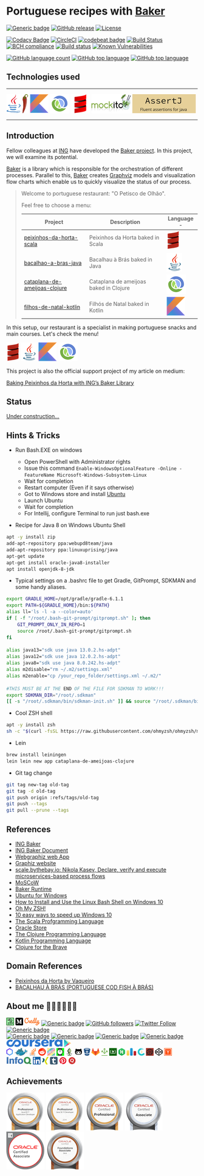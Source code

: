 # Portuguese recipes with [Baker](https://ing-bank.github.io/baker/)

[![Generic badge](https://img.shields.io/static/v1.svg?label=GitHub&message=Baker%20portuguese%20recipes&color=informational)](https://github.com/jesperancinha/portuguese-recipes) 
[![GitHub release](https://img.shields.io/github/release-pre/jesperancinha/portuguese-recipes.svg)](#)
[![License](https://img.shields.io/badge/License-Apache%202.0-blue.svg)](https://opensource.org/licenses/Apache-2.0)

[![Codacy Badge](https://api.codacy.com/project/badge/Grade/4ba1ad293d674b00b66db2db6fc6e3e9)](https://www.codacy.com/manual/jofisaes/portuguese-recipes?utm_source=github.com&amp;utm_medium=referral&amp;utm_content=jesperancinha/portuguese-recipes&amp;utm_campaign=Badge_Grade)
[![CircleCI](https://circleci.com/gh/jesperancinha/portuguese-recipes.svg?style=svg)](https://circleci.com/gh/jesperancinha/portuguese-recipes)
[![codebeat badge](https://codebeat.co/badges/58319e19-d5c1-414d-ad76-7f8acf833e60)](https://codebeat.co/projects/github-com-jesperancinha-portuguese-recipes-master)
[![Build Status](https://travis-ci.com/jesperancinha/portuguese-recipes.svg?branch=master)](https://travis-ci.com/jesperancinha/portuguese-recipes)
[![BCH compliance](https://bettercodehub.com/edge/badge/jesperancinha/portuguese-recipes?branch=master)](https://bettercodehub.com/results/jesperancinha/portuguese-recipes)
[![Build status](https://ci.appveyor.com/api/projects/status/k2ukf8h95eys6npr?svg=true)](https://ci.appveyor.com/project/jesperancinha/portuguese-recipes)
[![Known Vulnerabilities](https://snyk.io/test/github/jesperancinha/portuguese-recipes/badge.svg)](https://snyk.io/test/github/jesperancinha/portuguese-recipes)

[![GitHub language count](https://img.shields.io/github/languages/count/jesperancinha/portuguese-recipes.svg)](#)
[![GitHub top language](https://img.shields.io/github/languages/top/jesperancinha/portuguese-recipes.svg)](#)
[![GitHub top language](https://img.shields.io/github/languages/code-size/jesperancinha/portuguese-recipes.svg)](#)

## Technologies used

---

[![alt text](https://raw.githubusercontent.com/jesperancinha/project-signer/master/project-signer-templates/icons-50/java-50.png "Java")](https://www.oracle.com/nl/java/)
[![alt text](https://raw.githubusercontent.com/jesperancinha/project-signer/master/project-signer-templates/icons-50/lombok-50.png "Lombok")](https://projectlombok.org/)
[![alt text](https://raw.githubusercontent.com/jesperancinha/project-signer/master/project-signer-templates/icons-50/kotlin-50.png "Kotlin")](https://kotlinlang.org/)
[![alt text](https://raw.githubusercontent.com/jesperancinha/project-signer/master/project-signer-templates/icons-50/clojure-50.png "Clojure")](https://clojure.org/)
[![alt text](https://raw.githubusercontent.com/jesperancinha/project-signer/master/project-signer-templates/icons-50/scala-50.png "Scala")](https://www.scala-lang.org/)
[![alt text](https://raw.githubusercontent.com/jesperancinha/project-signer/master/project-signer-templates/icons-50/mockito-50.png "Mockito")](https://site.mockito.org/)
[![alt text](https://raw.githubusercontent.com/jesperancinha/project-signer/master/project-signer-templates/icons-50/assertj-50.png "AssertJ")](https://assertj.github.io/doc/)

---

## Introduction
Fellow colleagues at [ING](https://www.ing.nl/) have developed the [Baker project](https://ing-bank.github.io/baker). In this project, we will examine its potential.

[Baker](https://ing-bank.github.io/baker) is a library which is responsible for the orchestration of different processes. Parallel to this, [Baker](https://ing-bank.github.io/baker/) creates [Graphviz](http://www.graphviz.org/) models and visualization flow charts which enable us to quickly visualize the status of our process.

> Welcome to portuguese restaurant: "O Petisco de Olhão".
>
> Feel free to choose a menu:
>
> | Project                                                          | Description                            | Language                                                                                -|
> |------------------------------------------------------------------|----------------------------------------|------------------------------------------------------------------------------------------|
> | [peixinhos-da-horta-scala](./peixinhos-da-horta-scala)           | Peixinhos da Horta baked in Scala      | [![alt text](Documentation/pr-Scala-s.png "Scala")](./peixinhos-da-horta-scala)          |
> | [bacalhao-a-bras-java](./bacalhao-a-bras-java)                   | Bacalhau à Brás baked in Java          | [![alt text](Documentation/pr-Java-s.png "Java")](./bacalhao-a-bras-java)                |
> | [cataplana-de-ameijoas-clojure](./cataplana-de-ameijoas-clojure) | Cataplana de ameijoas baked in Clojure | [![alt text](Documentation/pr-Clojure-s.png "Clojure")](./cataplana-de-ameijoas-clojure) |
> | [filhos-de-natal-kotlin](./filhos-de-natal-kotlin)               | Filhós de Natal baked in Kotlin        | [![alt text](Documentation/pr-Kotlin-s.png "Kotlin")](./filhos-de-natal-kotlin)          |
>
>

In this setup, our restaurant is a specialist in making portuguese snacks and main courses. Let's check the menu!

[![alt text](Documentation/pr-Scala-s.png "Scala")](https://www.scala-lang.org/)
[![alt text](Documentation/pr-Java-s.png "Java")](https://docs.oracle.com/javase/tutorial/java/index.html)
[![alt text](Documentation/pr-Kotlin-s.png "Kotlin")](https://kotlinlang.org/)
[![alt text](Documentation/pr-Clojure-s.png "Clojure")](https://clojure.org/)

This project is also the official support project of my article on medium:

[Baking Peixinhos da Horta with ING’s Baker Library](https://medium.com/swlh/baking-peixinhos-da-horta-with-ings-baker-library-528b39d2e8a7)

## Status

[Under construction...](https://github.com/jesperancinha/project-signer/blob/master/project-signer-templates/UnderConstruction.md)

## Hints & Tricks

-   Run Bash.EXE on windows
    -   Open PowerShell with Administrator rights
    -   Issue this command `Enable-WindowsOptionalFeature -Online -FeatureName Microsoft-Windows-Subsystem-Linux`
    -   Wait for completion
    -   Restart computer (Even if it says otherwise)
    -   Got to Windows store and install [Ubuntu](https://www.microsoft.com/en-us/p/ubuntu/9nblggh4msv6?activetab=pivot:overviewtab)
    -   Launch Ubuntu
    -   Wait for completion
    -   For Intellij, configure Terminal to run just bash.exe

-  Recipe for Java 8 on Windows Ubuntu Shell

```bash
apt -y install zip
add-apt-repository ppa:webupd8team/java
add-apt-repository ppa:linuxuprising/java
apt-get update
apt-get install oracle-java8-installer
apt install openjdk-8-jdk
```

-  Typical settings on a .bashrc file to get Gradle, GitPrompt, SDKMAN and some handy aliases.

```bash
export GRADLE_HOME=/opt/gradle/gradle-6.1.1
export PATH=${GRADLE_HOME}/bin:${PATH}
alias ll='ls -l -a --color=auto'
if [ -f "/root/.bash-git-prompt/gitprompt.sh" ]; then
    GIT_PROMPT_ONLY_IN_REPO=1
    source /root/.bash-git-prompt/gitprompt.sh
fi

alias java13="sdk use java 13.0.2.hs-adpt"
alias java12="sdk use java 12.0.2.hs-adpt"
alias java8="sdk use java 8.0.242.hs-adpt"
alias m2disable="rm ~/.m2/settings.xml"
alias m2enable="cp /your_repo_folder/settings.xml ~/.m2/"

#THIS MUST BE AT THE END OF THE FILE FOR SDKMAN TO WORK!!!
export SDKMAN_DIR="/root/.sdkman"
[[ -s "/root/.sdkman/bin/sdkman-init.sh" ]] && source "/root/.sdkman/bin/sdkman-init.sh"
```

-   Cool ZSH shell

```bash
apt -y install zsh
sh -c "$(curl -fsSL https://raw.githubusercontent.com/ohmyzsh/ohmyzsh/master/tools/install.sh)"
```

-   Lein

```bash
brew install leiningen
lein lein new app cataplana-de-ameijoas-clojure
```

-   Git tag change
```bash
git tag new-tag old-tag
git tag -d old-tag
git push origin :refs/tags/old-tag
git push --tags
git pull --prune --tags
```

## References

-   [ING Baker](https://github.com/ing-bank/baker)
-   [ING Baker Document](https://ing-bank.github.io/baker)
-   [Webgraphiz web App](http://www.webgraphviz.com/)
-   [Graphiz website](http://www.graphviz.org/)
-   [scale.bythebay.io: Nikola Kasev, Declare, verify and execute microservices-based process flows](https://www.youtube.com/watch?v=0bWQwUmeXHU)
-   [MoSCoW](https://en.wikipedia.org/wiki/MoSCoW_method)
-   [Baker Runtime](https://search.maven.org/artifact/com.ing.baker/baker-runtime_2.12/3.0.1/jar)
-   [Ubuntu for Windows](https://www.microsoft.com/en-us/p/ubuntu/9nblggh4msv6?activetab=pivot:overviewtab)
-   [How to Install and Use the Linux Bash Shell on Windows 10](https://www.howtogeek.com/249966/how-to-install-and-use-the-linux-bash-shell-on-windows-10/)
-   [Oh My ZSH!](https://github.com/ohmyzsh/ohmyzsh/)
-   [10 easy ways to speed up Windows 10](https://www.cnet.com/how-to/easy-ways-to-speed-up-windows-10/)
-   [The Scala Profgramming Language](https://www.scala-lang.org/)
-   [Oracle Store](https://shop.oracle.com/)
-   [The Clojure Programming Language](https://clojure.org/)
-   [Kotlin Programming Language](https://kotlinlang.org/)
-   [Clojure for the Brave](https://www.braveclojure.com/getting-started/)

## Domain References

-   [Peixinhos da Horta by Vaqueiro](https://www.vaqueiro.pt/receitas/detalhe/1535/peixinhos-da-horta)
-   [BACALHAU À BRÁS (PORTUGUESE COD FISH À BRÁS)](https://easyportugueserecipes.com/bacalhau-a-bras-portuguese-cod-fish-a-bras/)

## About me 👨🏽‍💻🚀🏳️‍🌈

[![alt text](https://raw.githubusercontent.com/jesperancinha/project-signer/master/project-signer-templates/icons-20/JEOrgLogo-20.png "João Esperancinha Homepage")](http://joaofilipesabinoesperancinha.nl)
[![alt text](https://raw.githubusercontent.com/jesperancinha/project-signer/master/project-signer-templates/icons-20/medium-20.png "Medium")](https://medium.com/@jofisaes)
[![alt text](https://raw.githubusercontent.com/jesperancinha/project-signer/master/project-signer-templates/icons-20/credly-20.png "Credly")](https://www.credly.com/users/joao-esperancinha)
[![Generic badge](https://img.shields.io/static/v1.svg?label=Homepage&message=joaofilipesabinoesperancinha.nl&color=6495ED "João Esperancinha Homepage")](https://joaofilipesabinoesperancinha.nl/)
[![GitHub followers](https://img.shields.io/github/followers/jesperancinha.svg?label=jesperancinha&style=social "GitHub")](https://github.com/jesperancinha)
[![Twitter Follow](https://img.shields.io/twitter/follow/joaofse?label=João%20Esperancinha&style=social "Twitter")](https://twitter.com/joaofse)
[![Generic badge](https://img.shields.io/static/v1.svg?label=GitHub&message=JEsperancinhaOrg&color=yellow "jesperancinha.org dependencies")](https://github.com/JEsperancinhaOrg)   
[![Generic badge](https://img.shields.io/static/v1.svg?label=Articles&message=Across%20The%20Web&color=purple)](https://github.com/jesperancinha/project-signer/blob/master/project-signer-templates/Articles.md)
[![Generic badge](https://img.shields.io/static/v1.svg?label=Webapp&message=Image%20Train%20Filters&color=6495ED)](http://itf.joaofilipesabinoesperancinha.nl/)
[![Generic badge](https://img.shields.io/static/v1.svg?label=All%20Badges&message=Badges&color=red "All badges")](https://joaofilipesabinoesperancinha.nl/badges)
[![Generic badge](https://img.shields.io/static/v1.svg?label=Status&message=Project%20Status&color=red "Project statuses")](https://github.com/jesperancinha/project-signer/blob/master/project-signer-quality/Info.md)
[![alt text](https://raw.githubusercontent.com/jesperancinha/project-signer/master/project-signer-templates/icons-20/coursera-20.png "Coursera")](https://www.coursera.org/user/da3ff90299fa9297e283ee8e65364ffb)
[![alt text](https://raw.githubusercontent.com/jesperancinha/project-signer/master/project-signer-templates/icons-20/google-apps-20.png "Google Apps")](https://play.google.com/store/apps/developer?id=Joao+Filipe+Sabino+Esperancinha)   
[![alt text](https://raw.githubusercontent.com/jesperancinha/project-signer/master/project-signer-templates/icons-20/sonatype-20.png "Sonatype Search Repos")](https://search.maven.org/search?q=org.jesperancinha)
[![alt text](https://raw.githubusercontent.com/jesperancinha/project-signer/master/project-signer-templates/icons-20/docker-20.png "Docker Images")](https://hub.docker.com/u/jesperancinha)
[![alt text](https://raw.githubusercontent.com/jesperancinha/project-signer/master/project-signer-templates/icons-20/stack-overflow-20.png)](https://stackoverflow.com/users/3702839/joao-esperancinha)
[![alt text](https://raw.githubusercontent.com/jesperancinha/project-signer/master/project-signer-templates/icons-20/reddit-20.png "Reddit")](https://www.reddit.com/user/jesperancinha/)
[![alt text](https://raw.githubusercontent.com/jesperancinha/project-signer/master/project-signer-templates/icons-20/devto-20.png "Dev To")](https://dev.to/jofisaes)
[![alt text](https://raw.githubusercontent.com/jesperancinha/project-signer/master/project-signer-templates/icons-20/hackernoon-20.jpeg "Hackernoon")](https://hackernoon.com/@jesperancinha)
[![alt text](https://raw.githubusercontent.com/jesperancinha/project-signer/master/project-signer-templates/icons-20/codeproject-20.png "Code Project")](https://www.codeproject.com/Members/jesperancinha)
[![alt text](https://raw.githubusercontent.com/jesperancinha/project-signer/master/project-signer-templates/icons-20/github-20.png "GitHub")](https://github.com/jesperancinha)
[![alt text](https://raw.githubusercontent.com/jesperancinha/project-signer/master/project-signer-templates/icons-20/bitbucket-20.png "BitBucket")](https://bitbucket.org/jesperancinha)
[![alt text](https://raw.githubusercontent.com/jesperancinha/project-signer/master/project-signer-templates/icons-20/gitlab-20.png "GitLab")](https://gitlab.com/jesperancinha)
[![alt text](https://raw.githubusercontent.com/jesperancinha/project-signer/master/project-signer-templates/icons-20/bintray-20.png "BinTray")](https://bintray.com/jesperancinha)
[![alt text](https://raw.githubusercontent.com/jesperancinha/project-signer/master/project-signer-templates/icons-20/free-code-camp-20.jpg "FreeCodeCamp")](https://www.freecodecamp.org/jofisaes)
[![alt text](https://raw.githubusercontent.com/jesperancinha/project-signer/master/project-signer-templates/icons-20/hackerrank-20.png "HackerRank")](https://www.hackerrank.com/jofisaes)
[![alt text](https://raw.githubusercontent.com/jesperancinha/project-signer/master/project-signer-templates/icons-20/codeforces-20.png "Code Forces")](https://codeforces.com/profile/jesperancinha)
[![alt text](https://raw.githubusercontent.com/jesperancinha/project-signer/master/project-signer-templates/icons-20/codebyte-20.png "Codebyte")](https://coderbyte.com/profile/jesperancinha)
[![alt text](https://raw.githubusercontent.com/jesperancinha/project-signer/master/project-signer-templates/icons-20/codewars-20.png "CodeWars")](https://www.codewars.com/users/jesperancinha)
[![alt text](https://raw.githubusercontent.com/jesperancinha/project-signer/master/project-signer-templates/icons-20/codepen-20.png "Code Pen")](https://codepen.io/jesperancinha)
[![alt text](https://raw.githubusercontent.com/jesperancinha/project-signer/master/project-signer-templates/icons-20/hacker-news-20.png "Hacker News")](https://news.ycombinator.com/user?id=jesperancinha)
[![alt text](https://raw.githubusercontent.com/jesperancinha/project-signer/master/project-signer-templates/icons-20/infoq-20.png "InfoQ")](https://www.infoq.com/profile/Joao-Esperancinha.2/)
[![alt text](https://raw.githubusercontent.com/jesperancinha/project-signer/master/project-signer-templates/icons-20/linkedin-20.png "LinkedIn")](https://www.linkedin.com/in/joaoesperancinha/)
[![alt text](https://raw.githubusercontent.com/jesperancinha/project-signer/master/project-signer-templates/icons-20/xing-20.png "Xing")](https://www.xing.com/profile/Joao_Esperancinha/cv)
[![alt text](https://raw.githubusercontent.com/jesperancinha/project-signer/master/project-signer-templates/icons-20/tumblr-20.png "Tumblr")](https://jofisaes.tumblr.com/)
[![alt text](https://raw.githubusercontent.com/jesperancinha/project-signer/master/project-signer-templates/icons-20/pinterest-20.png "Pinterest")](https://nl.pinterest.com/jesperancinha/)
[![alt text](https://raw.githubusercontent.com/jesperancinha/project-signer/master/project-signer-templates/icons-20/quora-20.png "Quora")](https://nl.quora.com/profile/Jo%C3%A3o-Esperancinha)

## Achievements

[![Oracle Certified Professional, JEE 7 Developer](https://raw.githubusercontent.com/jesperancinha/project-signer/master/project-signer-templates/badges/oracle-certified-professional-java-ee-7-application-developer-100.png "Oracle Certified Professional, JEE7 Developer")](https://www.credly.com/badges/27a14e06-f591-4105-91ca-8c3215ef39a2)
[![Oracle Certified Professional, Java SE 11 Programmer](https://raw.githubusercontent.com/jesperancinha/project-signer/master/project-signer-templates/badges/oracle-certified-professional-java-se-11-developer-100.png "Oracle Certified Professional, Java SE 11 Programmer")](https://www.credly.com/badges/87609d8e-27c5-45c9-9e42-60a5e9283280)
[![Oracle Certified Professional, Java SE 8 Programmer](https://raw.githubusercontent.com/jesperancinha/project-signer/master/project-signer-templates/badges/oracle-certified-professional-java-se-8-programmer-100.png "Oracle Certified Professional, Java SE 8 Programmer")](https://www.credly.com/badges/92e036f5-4e11-4cff-9935-3e62266d2074)
[![Oracle Certified Associate, Java SE 8 Programmer](https://raw.githubusercontent.com/jesperancinha/project-signer/master/project-signer-templates/badges/oracle-certified-associate-java-se-8-programmer-100.png "Oracle Certified Associate, Java SE 8 Programmer")](https://www.credly.com/badges/a206436d-6fd8-4ca1-8feb-38a838446ee7)
[![Oracle Certified Associate, Java SE 7 Programmer](https://raw.githubusercontent.com/jesperancinha/project-signer/master/project-signer-templates/badges/oracle-certified-associate-java-se-7-programmer-100.png "Oracle Certified Associate, Java SE 7 Programmer")](https://www.credly.com/badges/f4c6cc1e-cb52-432b-904d-36d266112225)
[![Oracle Certified Junior Associate](https://raw.githubusercontent.com/jesperancinha/project-signer/master/project-signer-templates/badges/oracle-certified-foundations-associate-java-100.png "Oracle Certified Foundations Associate")](https://www.credly.com/badges/6db92c1e-7bca-4856-9543-0d5ed0182794)
